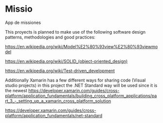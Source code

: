 # Missio
App de missiones

This proyects is planned to make use of the following software design patterns, methodologies and good practices:

https://en.wikipedia.org/wiki/Model%E2%80%93view%E2%80%93viewmodel

https://en.wikipedia.org/wiki/SOLID_(object-oriented_design)

https://en.wikipedia.org/wiki/Test-driven_development

Additionally Xamarin has a few different ways for sharing code (Visual studio projects) in this project the .NET Standard way will be used since it is the newest 
https://developer.xamarin.com/guides/cross-platform/application_fundamentals/building_cross_platform_applications/part_3_-_setting_up_a_xamarin_cross_platform_solution

https://developer.xamarin.com/guides/cross-platform/application_fundamentals/net-standard


